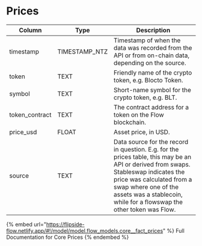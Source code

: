 # Prices



| Column          | Type           | Description                                                                                                                                                                                                                                                     |
| --------------- | -------------- | --------------------------------------------------------------------------------------------------------------------------------------------------------------------------------------------------------------------------------------------------------------- |
| timestamp       | TIMESTAMP\_NTZ | Timestamp of when the data was recorded from the API or from on-chain data, depending on the source.                                                                                                                                                            |
| token           | TEXT           | Friendly name of the crypto token, e.g. Blocto Token.                                                                                                                                                                                                           |
| symbol          | TEXT           | Short-name symbol for the crypto token, e.g. BLT.                                                                                                                                                                                                               |
| token\_contract | TEXT           | The contract address for a token on the Flow blockchain.                                                                                                                                                                                                        |
| price\_usd      | FLOAT          | Asset price, in USD.                                                                                                                                                                                                                                            |
| source          | TEXT           | Data source for the record in question. E.g. for the prices table, this may be an API or derived from swaps. Stableswap indicates the price was calculated from a swap where one of the assets was a stablecoin, while for a flowswap the other token was Flow. |

{% embed url="https://flipside-flow.netlify.app/#!/model/model.flow_models.core__fact_prices" %}
Full Documentation for Core Prices
{% endembed %}
